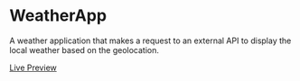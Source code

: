 # WeatherApp

A weather application that makes a request to an external API to display the local weather based on the geolocation.

[Live Preview](http://krishnadiamesso.com/development/local-weather-app/)
